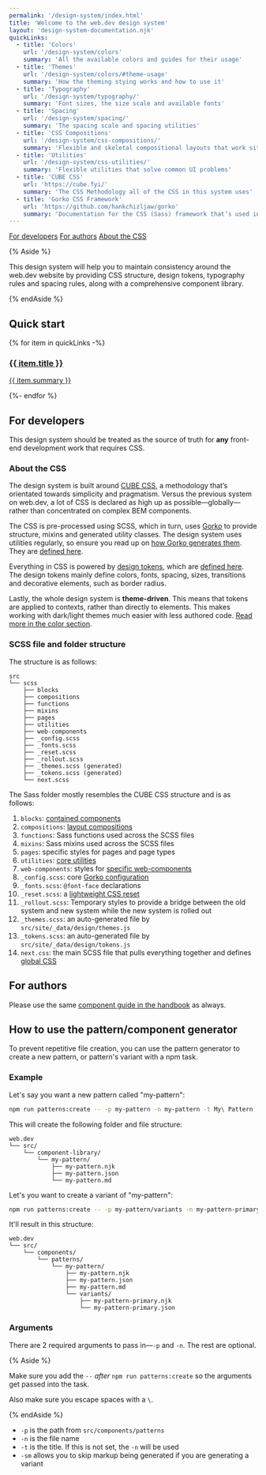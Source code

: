 ```yaml
---
permalink: '/design-system/index.html'
title: 'Welcome to the web.dev design system'
layout: 'design-system-documentation.njk'
quickLinks:
  - title: 'Colors'
    url: '/design-system/colors'
    summary: 'All the available colors and guides for their usage'
  - title: 'Themes'
    url: '/design-system/colors/#theme-usage'
    summary: 'How the theming stying works and how to use it'
  - title: 'Typography'
    url: '/design-system/typography/'
    summary: 'Font sizes, the size scale and available fonts'
  - title: 'Spacing'
    url: '/design-system/spacing/'
    summary: 'The spacing scale and spacing utilities'
  - title: 'CSS Compositions'
    url: '/design-system/css-compositions/'
    summary: 'Flexible and skeletal compositional layouts that work site-wide'
  - title: 'Utilities'
    url: '/design-system/css-utilities/'
    summary: 'Flexible utilities that solve common UI problems'
  - title: 'CUBE CSS'
    url: 'https://cube.fyi/'
    summary: 'The CSS Methodology all of the CSS in this system uses'
  - title: 'Gorko CSS Framework'
    url: 'https://github.com/hankchizljaw/gorko'
    summary: 'Documentation for the CSS (Sass) framework that’s used in this design system'
---
```


<nav class="cluster" aria-label="key sections">
<a href="#for-developers">For developers</a>
<a href="#for-authors">For authors</a>
<a href="#about-the-css">About the CSS</a>
</nav>

{% Aside %}

This design system will help you to maintain consistency around the web.dev website by providing CSS structure, design tokens, typography rules and spacing rules, along with a comprehensive component library.

{% endAside %}

## Quick start

<div class="design-system__components-section">
<div class="auto-grid gap-top-size-2">
  {% for item in quickLinks -%}
  <a class="card flow bg-mid-bg" href="{{ item.url }}">
    <h3>{{ item.title }}</h3>
    <p>{{ item.summary }}</p>
  </a>
  {%- endfor %}
</div>
</div>

## For developers

This design system should be treated as the source of truth for **any** front-end development work that requires CSS.

### About the CSS

The design system is built around [CUBE CSS](https://cube.fyi/), a methodology that’s orientated towards simplicity and pragmatism. Versus the previous system on web.dev, a lot of CSS is declared as high up as possible—globally—rather than concentrated on complex BEM components.

The CSS is pre-processed using SCSS, which in turn, uses [Gorko](https://github.com/hankchizljaw/gorko) to provide structure, mixins and generated utility classes. The design system uses utilities regularly, so ensure you read up on [how Gorko generates them](https://github.com/hankchizljaw/gorko#utility-class-generator). They are [defined here](https://github.com/GoogleChrome/web.dev/blob/main/src/scss/_config.scss#L19).

Everything in CSS is powered by [design tokens](https://piccalil.li/tutorial/what-are-design-tokens/), which are [defined here](https://github.com/GoogleChrome/web.dev/blob/main/src/site/_data/design/tokens.json). The design tokens mainly define colors, fonts, spacing, sizes, transitions and decorative elements, such as border radius.

Lastly, the whole design system is **theme-driven**. This means that tokens are applied to contexts, rather than directly to elements. This makes working with dark/light themes much easier with less authored code. [Read more in the color section](/design-system/colors/#theme-usage).

### SCSS file and folder structure

The structure is as follows:

```
src
└── scss
    ├── blocks
    ├── compositions
    ├── functions
    ├── mixins
    ├── pages
    ├── utilities
    ├── web-components
    ├── _config.scss
    ├── _fonts.scss
    ├── _reset.scss
    ├── _rollout.scss
    ├── _themes.scss (generated)
    ├── _tokens.scss (generated)
    └── next.scss
```

The Sass folder mostly resembles the CUBE CSS structure and is as follows:

1. `blocks`: [contained components](https://cube.fyi/block.htm)
2. `compositions`: [layout compositions](/design-system/css-compositions/)
3. `functions`: Sass functions used across the SCSS files
4. `mixins`: Sass mixins used across the SCSS files
5. `pages`: specific styles for pages and page types
6. `utilities`: [core utilities](/design-system/css-utilities/)
7. `web-components`: styles for [specific web-components](https://github.com/GoogleChrome/web.dev/tree/main/src/lib/components)
8. `_config.scss`: core [Gorko configuration](https://github.com/andy-piccalilli/gorko#configuration)
9. `_fonts.scss`: `@font-face` declarations
10. `_reset.scss`: a [lightweight CSS reset](https://piccalil.li/blog/a-modern-css-reset/)
11. `_rollout.scss`: Temporary styles to provide a bridge between the old system and new system while the new system is rolled out
12. `_themes.scss`: an auto-generated file by `src/site/_data/design/themes.js`
13. `_tokens.scss`: an auto-generated file by `src/site/_data/design/tokens.js`
14. `next.css`: the main SCSS file that pulls everything together and defines [global CSS](https://cube.fyi/css.html)

## For authors

Please use the same [component guide in the handbook](https://web.dev/handbook/web-dev-components/) as always.

## How to use the pattern/component generator

To prevent repetitive file creation, you can use the pattern generator to create a new pattern, or pattern's variant with a npm task.

### Example

Let's say you want a new pattern called "my-pattern":

```bash
npm run patterns:create -- -p my-pattern -n my-pattern -t My\ Pattern
```

This will create the following folder and file structure:

```
web.dev
└── src/
    └── component-library/
        └── my-pattern/
            ├── my-pattern.njk
            ├── my-pattern.json
            └── my-pattern.md
```

Let's you want to create a variant of "my-pattern":

```bash
npm run patterns:create -- -p my-pattern/variants -n my-pattern-primary -t Primary
```

It'll result in this structure:

```
web.dev
└── src/
    └── components/
        └── patterns/
            └── my-pattern/
                ├── my-pattern.njk
                ├── my-pattern.json
                ├── my-pattern.md
                └── variants/
                    ├── my-pattern-primary.njk
                    └── my-pattern-primary.json
```

### Arguments

There are 2 required arguments to pass in—`-p` and `-n`. The rest are optional.

{% Aside %}

Make sure you add the `--` _after_ `npm run patterns:create` so the arguments get passed into the task.

Also make sure you escape spaces with a `\`.

{% endAside %}

- `-p` is the path from `src/components/patterns`
- `-n` is the file name
- `-t` is the title. If this is not set, the `-n` will be used
- `-sm` allows you to skip markup being generated if you are generating a variant
